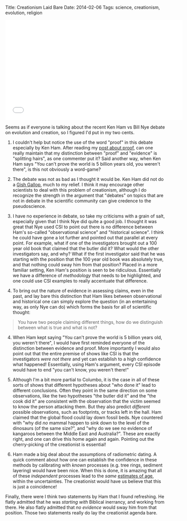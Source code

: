 Title: Creationism Laid Bare
Date: 2014-02-06
Tags:  science, creationism, evolution, religion

<iframe width="560" height="315" src="//www.youtube.com/embed/z6kgvhG3AkI" frameborder="0" allowfullscreen></iframe>

Seems as if everyone is talking about the recent Ken Ham vs Bill Nye debate on evolution and creation, so I figured I'd put in my two cents.  

1. I couldn't help but notice the use of the word "proof" in this debate especially by Ken Ham.  After reading my [post about proof], can one really maintain that my distinction between "proof" and "evidence" is "splitting hairs", as one commenter put it?  Said another way, when Ken Ham says "You can't prove the world is 5 billion years old, you weren't there", is this not obviously a word-game?

2. The debate was not as bad as I thought it would be.  Ken Ham did not do a [Gish Gallop], much to my relief.  I think it may encourage other scientists to deal with this problem of creationism, although I do recognize the strength in the argument that "debates" on topics that are not in debate in the scientific community can give credence to the pseudoscience.

3. I have no experience in debate, so take my criticisms with a grain of salt, especially given that I think Nye did quite a good job.  I thought it was great that Nye used CSI to point out there is no difference between Ham's so-called "observational science" and "historical science".  I think he could have gone a lot further and pointed out that parallel at every point.  For example, what if one of the investigators brought out a 100 year old book that claimed that the butler did it?  What would the other investigators say, and why?  What if the first investigator said that he was starting with the position that the 100 year old book was absolutely true, and that nothing could sway him from that position?  Placed in a more familiar setting, Ken Ham's position is seen to be ridiculous. Essentially we have a difference of *methodology* that needs to be highlighted, and one could use CSI examples to really accentuate that difference.

4. To bring out the nature of evidence in assessing claims, even in the past, and lay bare this distinction that Ham likes between observational and historical one can simply explore the question (in an entertaining way, as only Nye can do) which forms the basis for all of scientific thought:
> You have two people claiming different things, how do we distinguish between what is true and what is not?

4.  When Ham kept saying "You can't prove the world is 5 billion years old, you weren't there", I would have first reminded everyone of the distinction between evidence and proof.  More importantly I would also point out that the entire premise of shows like CSI is that the investigators *were not there* and yet can establish to a high confidence what happened!  Essentially, using Ham's argument, every CSI episode would have to end "you can't know, you weren't there!"

5. Although I'm a bit more partial to Columbo, it is the case in all of these sorts of shows that different hypotheses about "who done it" lead to different conclusions.  Often they point in the same direction on some observations, like the two hypotheses "the butler did it" and the "the cook did it" are consistent with the observation that the victim seemed to know the person attacking them.  But they also predict *different* possible observations, such as footprints, or tracks left in the hall.  Ham claimed that the global flood could lay down fossil beds.  Nye countered with "why did *no* mammal happen to sink down to the level of the dinosaurs (of the same size?", and "why do we see no evidence of kangaroos between the Middle East and Australia?".  These are exactly right, and one can drive this home again and again.  Pointing out the cherry-picking of the creationist is essential!

6. Ham made a big deal about the assumptions of radiometric dating.  A quick comment about how one can establish the confidence in these methods by calibrating with *known* processes (e.g. tree rings, sediment layering) would have been nice.  When this is done, it is amazing that all of these *independent* processes lead to the *same* [estimates of age], within the uncertainties.  The creationist would have us believe that this is just a coincidence!


Finally, there were I think two statements by Ham that I found refreshing.  He flatly admitted that he was *starting with* Biblical inerrancy, and working from there.  He also flatly admitted that *no evidence* would sway him from that position.  Those two statements really do lay the creationist agenda bare.

[post about proof]: http://web.bryant.edu/~bblais/anyone-using-the-term-scientific-proof-doesnt-know-science.html
[Gish Gallop]: http://rationalwiki.org/wiki/Gish_Gallop
[estimates of age]: http://www.talkorigins.org/faqs/dalrymple/scientific_age_earth.html
